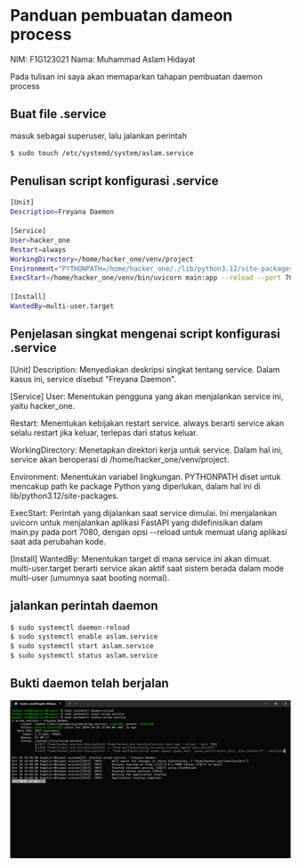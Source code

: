 # Panduan pembuatan dameon process
NIM: F1G123021
Nama: Muhammad Aslam Hidayat

Pada tulisan ini saya akan memaparkan tahapan pembuatan daemon process

## Buat file .service
masuk sebagai superuser, lalu jalankan perintah
```bash
$ sudo touch /etc/systemd/system/aslam.service
```

## Penulisan script konfigurasi .service
```bash
[Unit]
Description=Freyana Daemon

[Service]
User=hacker_one
Restart=always
WorkingDirectory=/home/hacker_one/venv/project
Environment="PYTHONPATH=/home/hacker_one/./lib/python3.12/site-packages"
ExecStart=/home/hacker_one/venv/bin/uvicorn main:app --reload --port 7080

[Install]
WantedBy=multi-user.target
```

## Penjelasan singkat mengenai  script konfigurasi .service
[Unit]
Description: Menyediakan deskripsi singkat tentang service. Dalam kasus ini, service disebut "Freyana Daemon".

[Service]
User: Menentukan pengguna yang akan menjalankan service ini, yaitu hacker_one.

Restart: Menentukan kebijakan restart service. always berarti service akan selalu restart jika keluar, terlepas dari status keluar.

WorkingDirectory: Menetapkan direktori kerja untuk service. Dalam hal ini, service akan beroperasi di /home/hacker_one/venv/project.

Environment: Menentukan variabel lingkungan. PYTHONPATH diset untuk mencakup path ke package Python yang diperlukan, dalam hal ini di lib/python3.12/site-packages.

ExecStart: Perintah yang dijalankan saat service dimulai. Ini menjalankan uvicorn untuk menjalankan aplikasi FastAPI yang didefinisikan dalam main.py pada port 7080, dengan opsi --reload untuk memuat ulang aplikasi saat ada perubahan kode.

[Install]
WantedBy: Menentukan target di mana service ini akan dimuat. multi-user.target berarti service akan aktif saat sistem berada dalam mode multi-user (umumnya saat booting normal).



## jalankan perintah daemon
```bash
$ sudo systemctl daemon-reload 
$ sudo systemctl enable aslam.service 
$ sudo systemctl start aslam.service
$ sudo systemctl status aslam.service
```

## Bukti daemon telah berjalan
![Bukti daemon](proof-aslam.png)
